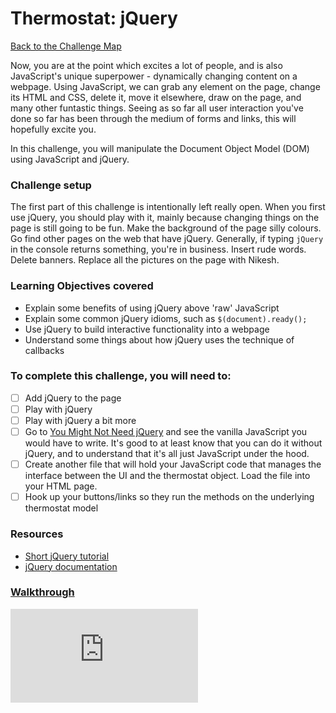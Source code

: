 # Thermostat: jQuery

[Back to the Challenge Map](README.md)

Now, you are at the point which excites a lot of people, and is also JavaScript's unique superpower - dynamically changing content on a webpage. Using JavaScript, we can grab any element on the page, change its HTML and CSS, delete it, move it elsewhere, draw on the page, and many other funtastic things. Seeing as so far all user interaction you've done so far has been through the medium of forms and links, this will hopefully excite you.

In this challenge, you will manipulate the Document Object Model (DOM) using JavaScript and jQuery.

### Challenge setup

The first part of this challenge is intentionally left really open. When you first use jQuery, you should play with it, mainly because changing things on the page is still going to be fun. Make the background of the page silly colours. Go find other pages on the web that have jQuery. Generally, if typing `jQuery` in the console returns something, you're in business. Insert rude words. Delete banners. Replace all the pictures on the page with Nikesh.

### Learning Objectives covered

- Explain some benefits of using jQuery above 'raw' JavaScript
- Explain some common jQuery idioms, such as `$(document).ready();`
- Use jQuery to build interactive functionality into a webpage
- Understand some things about how jQuery uses the technique of callbacks

### To complete this challenge, you will need to:
- [ ] Add jQuery to the page
- [ ] Play with jQuery
- [ ] Play with jQuery a bit more
- [ ] Go to [You Might Not Need jQuery](http://youmightnotneedjquery.com/) and see the vanilla JavaScript you would have to write. It's good to at least know that you can do it without jQuery, and to understand that it's all just JavaScript under the hood.
- [ ] Create another file that will hold your JavaScript code that manages the interface between the UI and the thermostat object.  Load the file into your HTML page.
- [ ] Hook up your buttons/links so they run the methods on the underlying thermostat model

### Resources
- [Short jQuery tutorial](http://learn.jquery.com/about-jquery/how-jquery-works/)
- [jQuery documentation](http://api.jquery.com/)

### [Walkthrough](walkthroughs/jquery.md)


![Tracking pixel](https://githubanalytics.herokuapp.com/course/thermostat/jquery.md)
